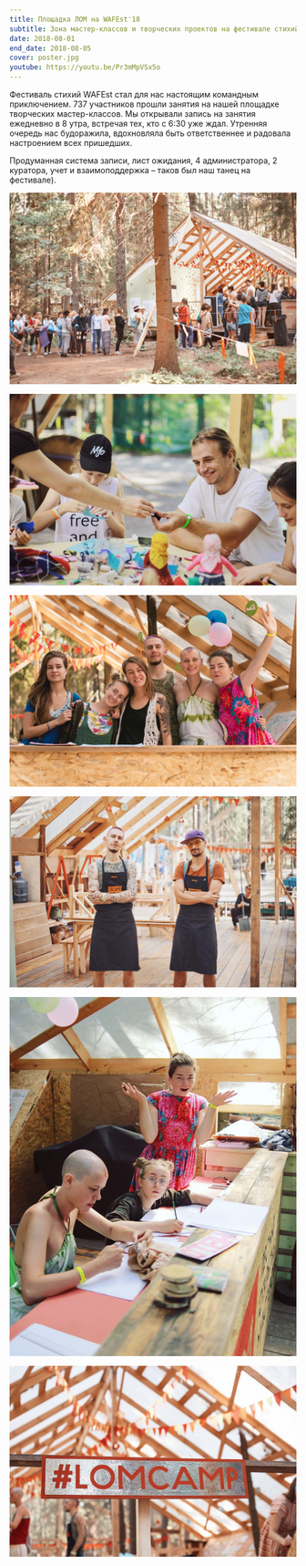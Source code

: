 ```yaml
---
title: Площадка ЛОМ на WAFEst'18
subtitle: Зона мастер-классов и творческих проектов на фестивале стихий
date: 2018-08-01
end_date: 2018-08-05
cover: poster.jpg
youtube: https://youtu.be/Pr3mMpVSx5o
---
```


Фестиваль стихий WAFEst стал для нас настоящим командным приключением. 737 участников прошли занятия на нашей площадке творческих мастер-классов. Мы открывали запись на занятия ежедневно в 8 утра, встречая тех, кто с 6:30 уже ждал. Утренняя очередь нас будоражила, вдохновляла быть ответственнее и радовала настроением всех пришедших.

Продуманная система записи, лист ожидания, 4 администратора, 2 куратора, учет и взаимоподдержка – таков был наш танец на фестивале).

![](./line.jpg)

![](./mc.jpg)

![](./team.jpg)

![](./bro.jpg)

![](./wha.jpg)

![](./tag.jpg)

<vimeo-embed link="https://vimeo.com/287729396" />
